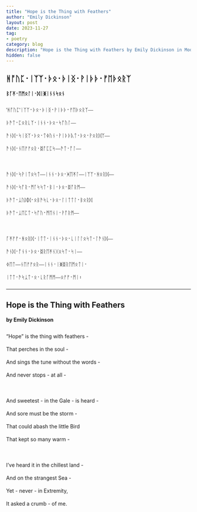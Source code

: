 ```yaml
---
title: "Hope is the Thing with Feathers"
author: "Emily Dickinson"
layout: post
date: 2023-11-27
tag:
- poetry
category: blog
description: "Hope is the Thing with Feathers by Emily Dickinson in Modern English Futhorc"
hidden: false
---
```


<h2 lang="en-Runr" style="font-family:BabelStoneRunic;">ᚻᚩ‍ᚢᛈ᛫​ᛁᛉ‍ᛉ᛫​ᚦᛟ᛫​ᚦᛁᛝ᛫​ᚹᛁᚦ‍ᚦ᛫​ᚠᛖᚦᛟᚱᛉ</h2>

<h4 lang="en-Runr" style="font-family:BabelStoneRunic;">ᛒᚪ‍ᛡ᛫ᛖᛗᛟᛚᛁ᛫​ᛞᛁᛤᛁᚾ‍ᚾᛋᛟᚾ</h4>

<div lang="en-Runr" style="line-height:35px;font-size:14px;font-family:BabelStoneRunic;">
'ᚻᚩ‍ᚢᛈ'​ᛁᛉ‍ᛉ᛫​ᚦᛟ᛫​ᚦᛁᛝ᛫​ᚹᛁᚦ‍ᚦ᛫​ᚠᛖᚦᛟᚱᛉ—​<br>
ᚦᚫᛏ᛫​ᛈᛟᚱᚳᛉ᛫​ᛁᚾ‍ᚾ᛫​ᚦᛟ᛫​ᛋᚩ‍ᚢᛚ—​<br>
ᚫᚾᛞ᛫​ᛋᛁᛝᛉ᛫​ᚦᛟ᛫​ᛏᛄᚢᚾ᛫​ᚹᛁᚦ‍ᚦᚣᛏ᛫​ᚦᛟ᛫​ᚹᛟᚱᛞᛉ—​<br>
ᚫᚾᛞ᛫​ᚾᛖᚠ‍ᚠᛟᚱ᛫​ᛥᚩᛈ‍ᛈᛋ—​ᚫᛏ᛫​ᚩᛚ—​
<br><br>
ᚫᚾᛞ᛫​ᛋᚹᛁᛏᛟᛋᛏ—​ᛁᚾ‍ᚾ᛫​ᚦᛟ᛫​ᚸᛖ‍ᛡᛚ—​ᛁᛉ‍ᛉ᛫​ᚻᛟᚱᛞ—​<br>
ᚫᚾᛞ᛫​ᛋᚩ‍ᚱ᛫​ᛗᚪᛋ‍ᛋᛏ᛫​ᛒᛁ᛫​ᚦᛟ᛫​ᛥᚩ‍ᚱᛗ—​<br>
ᚦᚫᛏ᛫​ᛣᚢᛞ‍ᛞ᛫​ᛟᛒᚫᛋᚳ᛫​ᚦᛟ᛫​ᛚᛁᛏ‍ᛏᛚ᛫​ᛒᛟᚱᛞ<br>
ᚦᚫᛏ᛫​ᛣᛖᛈᛏ᛫​ᛋᚩ‍ᚢ᛫​ᛗᛖᚾᛁ᛫​ᚹᚩ‍ᚱᛗ—​
<br><br>
ᚪ‍ᛡᚠ‍ᚠ᛫​ᚻᛟᚱᛞ᛫​ᛁᛏ‍ᛏ᛫​ᛁᚾ‍ᚾ᛫​ᚦᛟ᛫​ᚳᛁᛚ‍ᛚᛟᛋᛏ᛫​ᛚᚫᚾᛞ—​<br>
ᚫᚾᛞ᛫​ᚩᚾ‍ᚾ᛫​ᚦᛟ᛫​ᛥᚱᛖ‍ᛡᚾᚷᛟᛋᛏ᛫​ᛋᛁ—​<br>
ᛄᛖᛏ—​ᚾᛖᚠ‍ᚠᛟᚱ—​ᛁᚾ‍ᚾ᛫ᛁᛤᛥᚱᛖᛗᛟᛏᛁ᛫​<br>
ᛁᛏ‍ᛏ᛫​ᚫᛋᛣᛏ᛫​ᛟ᛫​ᚳᚱᚪᛗ‍ᛗ—​​ᛟᚠ‍ᚠ᛫​ᛗᛁ᛬​
</div>

<hr>

<h2 lang="en-Latn">Hope is the Thing with Feathers</h2>

<h4 lang="en-Latn">by Emily Dickinson</h4>

<div lang="en-Latn" style="line-height:35px;">
“Hope” is the thing with feathers -<br>
That perches in the soul -<br>
And sings the tune without the words -<br>
And never stops - at all -
<br><br>
And sweetest - in the Gale - is heard -<br>
And sore must be the storm -<br>
That could abash the little Bird<br>
That kept so many warm -
<br><br>
I’ve heard it in the chillest land -<br>
And on the strangest Sea -<br>
Yet - never - in Extremity,<br>
It asked a crumb - of me.
</div>